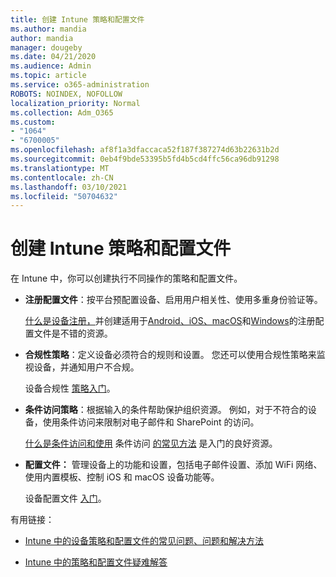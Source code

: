 ```yaml
---
title: 创建 Intune 策略和配置文件
ms.author: mandia
author: mandia
manager: dougeby
ms.date: 04/21/2020
ms.audience: Admin
ms.topic: article
ms.service: o365-administration
ROBOTS: NOINDEX, NOFOLLOW
localization_priority: Normal
ms.collection: Adm_O365
ms.custom:
- "1064"
- "6700005"
ms.openlocfilehash: af8f1a3dfaccaca52f187f387274d63b22631b2d
ms.sourcegitcommit: 0eb4f9bde53395b5fd4b5cd4ffc56ca96db91298
ms.translationtype: MT
ms.contentlocale: zh-CN
ms.lasthandoff: 03/10/2021
ms.locfileid: "50704632"
---
```

# <a name="creating-intune-policy-and-profiles"></a>创建 Intune 策略和配置文件

在 Intune 中，你可以创建执行不同操作的策略和配置文件。

- **注册配置文件**：按平台预配置设备、启用用户相关性、使用多重身份验证等。

  [什么是设备注册，](https://docs.microsoft.com/intune/device-enrollment)并创建适用于[Android、iOS、macOS](https://docs.microsoft.com/intune/ios-enroll)和[Windows](https://docs.microsoft.com/intune/windows-enrollment-methods)的注册配置文件是不错的资源。 [](https://docs.microsoft.com/intune/android-enroll) [](https://docs.microsoft.com/intune/macos-enroll)

- **合规性策略**：定义设备必须符合的规则和设置。 您还可以使用合规性策略来监视设备，并通知用户不合规。

  设备合规性 [策略入门](https://docs.microsoft.com/intune/device-compliance-get-started)。
- **条件访问策略**：根据输入的条件帮助保护组织资源。 例如，对于不符合的设备，使用条件访问来限制对电子邮件和 SharePoint 的访问。

  [什么是条件访问和使用](https://docs.microsoft.com/intune/conditional-access) 条件访问 [的常见方法](https://docs.microsoft.com/intune/conditional-access-intune-common-ways-use) 是入门的良好资源。

- **配置文件：** 管理设备上的功能和设置，包括电子邮件设置、添加 WiFi 网络、使用内置模板、控制 iOS 和 macOS 设备功能等。

  设备配置文件 [入门](https://docs.microsoft.com/intune/device-profiles)。

有用链接：

- [Intune 中的设备策略和配置文件的常见问题、问题和解决方法](https://docs.microsoft.com/intune/device-profile-troubleshoot)

- [Intune 中的策略和配置文件疑难解答](https://docs.microsoft.com/troubleshoot/mem/intune/troubleshoot-policies-in-microsoft-intune)

